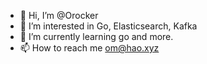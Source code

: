 - 👋 Hi, I’m @Orocker
- 👀 I’m interested in Go, Elasticsearch, Kafka
- 🌱 I’m currently learning go and more.
- 📫 How to reach me om@hao.xyz

<!---
Orocker/Orocker is a ✨ special ✨ repository because its `README.md` (this file) appears on your GitHub profile.
You can click the Preview link to take a look at your changes.
--->
